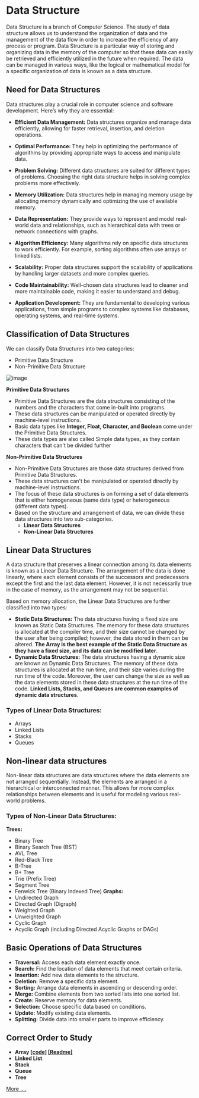 # Data Structure
Data Structure is a branch of Computer Science. The study of data structure allows us to understand the organization of data and the management of the data flow in order to increase the efficiency of any process or program. Data Structure is a particular way of storing and organizing data in the memory of the computer so that these data can easily be retrieved and efficiently utilized in the future when required. The data can be managed in various ways, like the logical or mathematical model for a specific organization of data is known as a data structure.

## Need for Data Structures

Data structures play a crucial role in computer science and software development. Here’s why they are essential:

- **Efficient Data Management:**  Data structures organize and manage data efficiently, allowing for faster retrieval, insertion, and deletion operations.

- **Optimal Performance:** They help in optimizing the performance of algorithms by providing appropriate ways to access and manipulate data.

- **Problem Solving:** Different data structures are suited for different types of problems. Choosing the right data structure helps in solving complex problems more effectively.

- **Memory Utilization:** Data structures help in managing memory usage by allocating memory dynamically and optimizing the use of available memory.

- **Data Representation:** They provide ways to represent and model real-world data and relationships, such as hierarchical data with trees or network connections with graphs.

- **Algorithm Efficiency:** Many algorithms rely on specific data structures to work efficiently. For example, sorting algorithms often use arrays or linked lists.

- **Scalability:** Proper data structures support the scalability of applications by handling larger datasets and more complex queries.

- **Code Maintainability:** Well-chosen data structures lead to cleaner and more maintainable code, making it easier to understand and debug.

- **Application Development:** They are fundamental to developing various applications, from simple programs to complex systems like databases, operating systems, and real-time systems.


## Classification of Data Structures
We can classify Data Structures into two categories:
- Primitive Data Structure
- Non-Primitive Data Structure

![image](https://www.altexsoft.com/static/blog-post/2024/2/59771e86-6989-4a76-9695-1e572a24c2ed.png)

**Primitive Data Structures**
- Primitive Data Structures are the data structures consisting of the numbers and the characters that come in-built into programs.
- These data structures can be manipulated or operated directly by machine-level instructions.
- Basic data types like **Integer, Float, Character, and Boolean** come under the Primitive Data Structures.
- These data types are also called Simple data types, as they contain characters that can't be divided further

**Non-Primitive Data Structures**
- Non-Primitive Data Structures are those data structures derived from Primitive Data Structures.
- These data structures can't be manipulated or operated directly by machine-level instructions.
- The focus of these data structures is on forming a set of data elements that is either homogeneous (same data type) or heterogeneous (different data types).
- Based on the structure and arrangement of data, we can divide these data structures into two sub-categories.
  - **Linear Data Structures**
  - **Non-Linear Data Structures**

## Linear Data Structures
A data structure that preserves a linear connection among its data elements is known as a Linear Data Structure. 
The arrangement of the data is done linearly, where each element consists of the successors and predecessors except the first and the last data element. However, it is not necessarily true in the case of memory, as the arrangement may not be sequential.

Based on memory allocation, the Linear Data Structures are further classified into two types:

- **Static Data Structures:** The data structures having a fixed size are known as Static Data Structures. The memory for these data structures is allocated at the compiler time, and their size cannot be changed by the user after being compiled; however, the data stored in them can be altered.
  **The Array is the best example of the Static Data Structure as they have a fixed size, and its data can be modified later**.
- **Dynamic Data Structures:** The data structures having a dynamic size are known as Dynamic Data Structures. The memory of these data structures is allocated at the run time, and their size varies during the run time of the code. Moreover, the user can change the size as well as the data elements stored in these data structures at the run time of the code.
  **Linked Lists, Stacks, and Queues are common examples of dynamic data structures**.

### Types of Linear Data Structures:
- Arrays
- Linked Lists
- Stacks
- Queues

## Non-linear data structures
Non-linear data structures are data structures where the data elements are not arranged sequentially. Instead, the elements are arranged in a hierarchical or interconnected manner. This allows for more complex relationships between elements and is useful for modeling various real-world problems.

### Types of Non-Linear Data Structures:
**Trees:**
- Binary Tree
- Binary Search Tree (BST)
- AVL Tree
- Red-Black Tree
- B-Tree
- B+ Tree
- Trie (Prefix Tree)
- Segment Tree
- Fenwick Tree (Binary Indexed Tree)
**Graphs:**
- Undirected Graph
- Directed Graph (Digraph)
- Weighted Graph
- Unweighted Graph
- Cyclic Graph
- Acyclic Graph (including Directed Acyclic Graphs or DAGs)

## Basic Operations of Data Structures
- **Traversal:** Access each data element exactly once.
- **Search:** Find the location of data elements that meet certain criteria.
- **Insertion:** Add new data elements to the structure.
- **Deletion:** Remove a specific data element.
- **Sorting:** Arrange data elements in ascending or descending order.
- **Merge:** Combine elements from two sorted lists into one sorted list.
- **Create:** Reserve memory for data elements.
- **Selection:** Choose specific data based on conditions.
- **Update:** Modify existing data elements.
- **Splitting:** Divide data into smaller parts to improve efficiency.

## Correct Order to Study
- **Array [[code]](https://github.com/BALAJI-PRO-001/data-structure-in-java/blob/main/array/Array.java) [[Readme]](https://github.com/BALAJI-PRO-001/data-structure-in-java/blob/main/array/README.md)** 
- **Linked List**
- **Stack**
- **Queue**
- **Tree**

[More ....](https://www.javatpoint.com/data-structure-tutorial)

